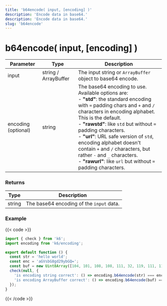 ```yaml
---
title: 'b64encode( input, [encoding] )'
description: 'Encode data in base64.'
description: 'Encode data in base64.'
slug: 'b64encode'
---
```


# b64encode( input, [encoding] )

| Parameter           | Type                 | Description                                                                                                                                                                                                                                                                                                                                                                                                                                                               |
| ------------------- | -------------------- | ------------------------------------------------------------------------------------------------------------------------------------------------------------------------------------------------------------------------------------------------------------------------------------------------------------------------------------------------------------------------------------------------------------------------------------------------------------------------- |
| input               | string / ArrayBuffer | The input string or `ArrayBuffer` object to base64 encode.                                                                                                                                                                                                                                                                                                                                                                                                                |
| encoding (optional) | string               | The base64 encoding to use.<br/>Available options are:<br/>- **"std"**: the standard encoding with `=` padding chars and `+` and `/` characters in encoding alphabet. This is the default.<br/>- **"rawstd"**: like `std` but without `=` padding characters.<br/>- **"url"**: URL safe version of `std`, encoding alphabet doesn't contain `+` and `/` characters, but rather `-` and `_` characters.<br/>- **"rawurl"**: like `url` but without `=` padding characters. |

### Returns

| Type   | Description                              |
| ------ | ---------------------------------------- |
| string | The base64 encoding of the `input` data. |

### Example

{{< code >}}

```javascript
import { check } from 'k6';
import encoding from 'k6/encoding';

export default function () {
  const str = 'hello world';
  const enc = 'aGVsbG8gd29ybGQ=';
  const buf = new Uint8Array([104, 101, 108, 108, 111, 32, 119, 111, 114, 108, 100]).buffer;
  check(null, {
    'is encoding string correct': () => encoding.b64encode(str) === enc,
    'is encoding ArrayBuffer correct': () => encoding.b64encode(buf) === enc,
  });
}
```

{{< /code >}}
